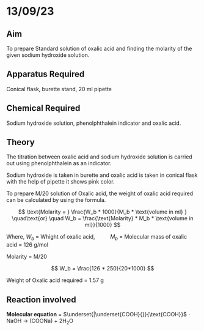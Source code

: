 # 13/09/23 

## Aim

To prepare Standard solution of oxalic acid and finding the molarity of the given sodium hydroxide solution. 

## Apparatus Required 

Conical flask, burette stand, 20 ml pipette

## Chemical Required

Sodium hydroxide solution, phenolphthalein indicator and oxalic acid. 

## Theory

The titration between oxalic acid and sodium hydroxide solution is carried out using phenolphthalein as an indicator. 

Sodium hydroxide is taken in burette and oxalic acid is taken in conical flask with the help of pipette it shows pink color. 

To prepare M/20 solution of Oxalic acid, the weight of oxalic acid required can be calculated by using the formula. 

$$
\text{Molarity = } \frac{W_b * 1000}{M_b * \text{volume in ml} } \quad\text{or} \quad W_b = \frac{\text{Molarity} * M_b * \text{volume in ml}}{1000}
$$

Where, $W_b$ = Whight of oxalic acid, $\qquad$ $M_b$ = Molecular mass of oxalic acid = 126 g/mol

Molarity = M/20 

$$
W_b = \frac{126 * 250}{20*1000} 
$$

Weight of Oxalic acid required = 1.57 g 

## Reaction involved 

**Molecular equation** = $\underset{|\underset{COOH}{}}{\text{COOH}}$ $\cdot$ $\text{NaOH}$ $\rightarrow$ $(\text{COONa})$ + $2\text{H}_2\text{O}$
